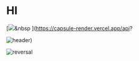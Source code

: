 # HI 

[<img src="https://img.shields.io/badge/Beginner-#000000?style=flat-square&logo=Tesla&logoColor=white"/></a>&nbsp
](https://capsule-render.vercel.app/api?

![header](https://capsule-render.vercel.app/api?type=wave&color=auto&height=300&section=header&text=%20phs2201&fontSize=80))

![reversal](https://capsule-render.vercel.app/api?type=rect&text=Beginner&fontAlign=30&fontSize=35&desc=Welcome%20!&descAlign=60&descAlignY=50&theme=radical)
